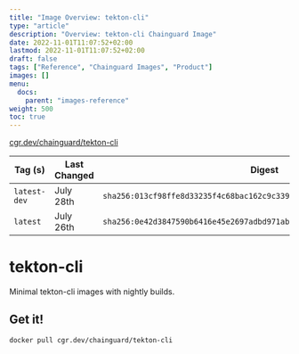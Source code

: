 ```yaml
---
title: "Image Overview: tekton-cli"
type: "article"
description: "Overview: tekton-cli Chainguard Image"
date: 2022-11-01T11:07:52+02:00
lastmod: 2022-11-01T11:07:52+02:00
draft: false
tags: ["Reference", "Chainguard Images", "Product"]
images: []
menu:
  docs:
    parent: "images-reference"
weight: 500
toc: true
---
```


[cgr.dev/chainguard/tekton-cli](https://github.com/chainguard-images/images/tree/main/images/tekton-cli)

| Tag (s)       | Last Changed | Digest                                                                    |
|---------------|--------------|---------------------------------------------------------------------------|
|  `latest-dev` | July 28th    | `sha256:013cf98ffe8d33235f4c68bac162c9c339c4999cadcadc205645603bd2c6b8cb` |
|  `latest`     | July 26th    | `sha256:0e42d3847590b6416e45e2697adbd971abd5cffb618c64315a152a522593eb9c` |

# tekton-cli

Minimal tekton-cli images with nightly builds.

## Get it!

```shell
docker pull cgr.dev/chainguard/tekton-cli
```
